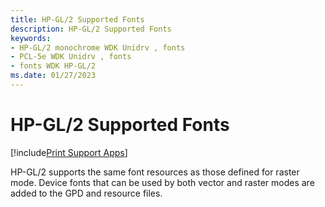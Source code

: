 ```yaml
---
title: HP-GL/2 Supported Fonts
description: HP-GL/2 Supported Fonts
keywords:
- HP-GL/2 monochrome WDK Unidrv , fonts
- PCL-5e WDK Unidrv , fonts
- fonts WDK HP-GL/2
ms.date: 01/27/2023
---
```


# HP-GL/2 Supported Fonts

[!include[Print Support Apps](../includes/print-support-apps.md)]

HP-GL/2 supports the same font resources as those defined for raster mode. Device fonts that can be used by both vector and raster modes are added to the GPD and resource files.
